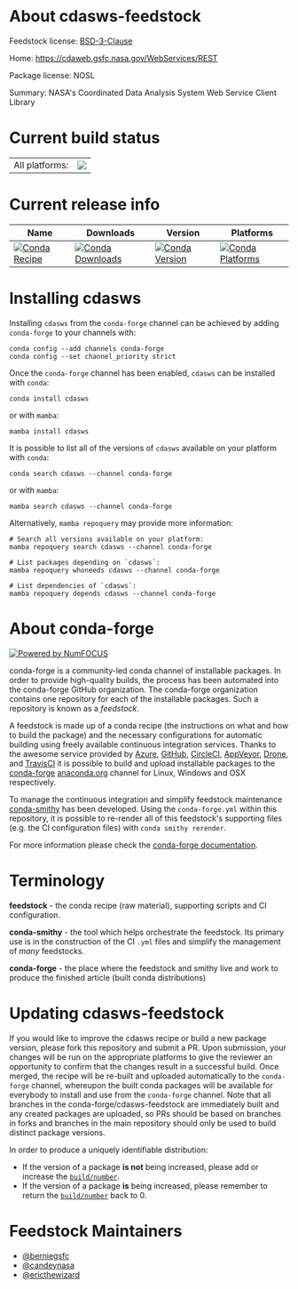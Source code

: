 About cdasws-feedstock
======================

Feedstock license: [BSD-3-Clause](https://github.com/conda-forge/cdasws-feedstock/blob/main/LICENSE.txt)

Home: https://cdaweb.gsfc.nasa.gov/WebServices/REST

Package license: NOSL

Summary: NASA's Coordinated Data Analysis System Web Service Client Library

Current build status
====================


<table><tr><td>All platforms:</td>
    <td>
      <a href="https://dev.azure.com/conda-forge/feedstock-builds/_build/latest?definitionId=18167&branchName=main">
        <img src="https://dev.azure.com/conda-forge/feedstock-builds/_apis/build/status/cdasws-feedstock?branchName=main">
      </a>
    </td>
  </tr>
</table>

Current release info
====================

| Name | Downloads | Version | Platforms |
| --- | --- | --- | --- |
| [![Conda Recipe](https://img.shields.io/badge/recipe-cdasws-green.svg)](https://anaconda.org/conda-forge/cdasws) | [![Conda Downloads](https://img.shields.io/conda/dn/conda-forge/cdasws.svg)](https://anaconda.org/conda-forge/cdasws) | [![Conda Version](https://img.shields.io/conda/vn/conda-forge/cdasws.svg)](https://anaconda.org/conda-forge/cdasws) | [![Conda Platforms](https://img.shields.io/conda/pn/conda-forge/cdasws.svg)](https://anaconda.org/conda-forge/cdasws) |

Installing cdasws
=================

Installing `cdasws` from the `conda-forge` channel can be achieved by adding `conda-forge` to your channels with:

```
conda config --add channels conda-forge
conda config --set channel_priority strict
```

Once the `conda-forge` channel has been enabled, `cdasws` can be installed with `conda`:

```
conda install cdasws
```

or with `mamba`:

```
mamba install cdasws
```

It is possible to list all of the versions of `cdasws` available on your platform with `conda`:

```
conda search cdasws --channel conda-forge
```

or with `mamba`:

```
mamba search cdasws --channel conda-forge
```

Alternatively, `mamba repoquery` may provide more information:

```
# Search all versions available on your platform:
mamba repoquery search cdasws --channel conda-forge

# List packages depending on `cdasws`:
mamba repoquery whoneeds cdasws --channel conda-forge

# List dependencies of `cdasws`:
mamba repoquery depends cdasws --channel conda-forge
```


About conda-forge
=================

[![Powered by
NumFOCUS](https://img.shields.io/badge/powered%20by-NumFOCUS-orange.svg?style=flat&colorA=E1523D&colorB=007D8A)](https://numfocus.org)

conda-forge is a community-led conda channel of installable packages.
In order to provide high-quality builds, the process has been automated into the
conda-forge GitHub organization. The conda-forge organization contains one repository
for each of the installable packages. Such a repository is known as a *feedstock*.

A feedstock is made up of a conda recipe (the instructions on what and how to build
the package) and the necessary configurations for automatic building using freely
available continuous integration services. Thanks to the awesome service provided by
[Azure](https://azure.microsoft.com/en-us/services/devops/), [GitHub](https://github.com/),
[CircleCI](https://circleci.com/), [AppVeyor](https://www.appveyor.com/),
[Drone](https://cloud.drone.io/welcome), and [TravisCI](https://travis-ci.com/)
it is possible to build and upload installable packages to the
[conda-forge](https://anaconda.org/conda-forge) [anaconda.org](https://anaconda.org/)
channel for Linux, Windows and OSX respectively.

To manage the continuous integration and simplify feedstock maintenance
[conda-smithy](https://github.com/conda-forge/conda-smithy) has been developed.
Using the ``conda-forge.yml`` within this repository, it is possible to re-render all of
this feedstock's supporting files (e.g. the CI configuration files) with ``conda smithy rerender``.

For more information please check the [conda-forge documentation](https://conda-forge.org/docs/).

Terminology
===========

**feedstock** - the conda recipe (raw material), supporting scripts and CI configuration.

**conda-smithy** - the tool which helps orchestrate the feedstock.
                   Its primary use is in the construction of the CI ``.yml`` files
                   and simplify the management of *many* feedstocks.

**conda-forge** - the place where the feedstock and smithy live and work to
                  produce the finished article (built conda distributions)


Updating cdasws-feedstock
=========================

If you would like to improve the cdasws recipe or build a new
package version, please fork this repository and submit a PR. Upon submission,
your changes will be run on the appropriate platforms to give the reviewer an
opportunity to confirm that the changes result in a successful build. Once
merged, the recipe will be re-built and uploaded automatically to the
`conda-forge` channel, whereupon the built conda packages will be available for
everybody to install and use from the `conda-forge` channel.
Note that all branches in the conda-forge/cdasws-feedstock are
immediately built and any created packages are uploaded, so PRs should be based
on branches in forks and branches in the main repository should only be used to
build distinct package versions.

In order to produce a uniquely identifiable distribution:
 * If the version of a package **is not** being increased, please add or increase
   the [``build/number``](https://docs.conda.io/projects/conda-build/en/latest/resources/define-metadata.html#build-number-and-string).
 * If the version of a package **is** being increased, please remember to return
   the [``build/number``](https://docs.conda.io/projects/conda-build/en/latest/resources/define-metadata.html#build-number-and-string)
   back to 0.

Feedstock Maintainers
=====================

* [@berniegsfc](https://github.com/berniegsfc/)
* [@candeynasa](https://github.com/candeynasa/)
* [@ericthewizard](https://github.com/ericthewizard/)

